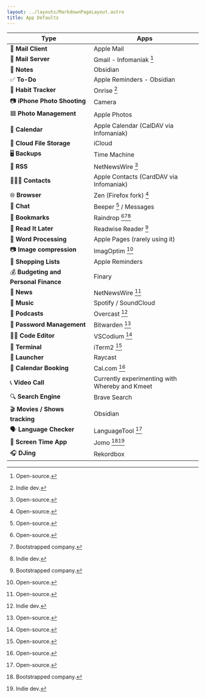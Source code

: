 ```yaml
---
layout: ../layouts/MarkdownPageLayout.astro
title: App Defaults
---
```


| **Type**                              | **Apps**                                       |
| ------------------------------------- | ---------------------------------------------- |
| 📨 **Mail Client**                    | Apple Mail                                     |
| 📮 **Mail Server**                    | Gmail - Infomaniak [^1]                        |
| 📝 **Notes**                          | Obsidian                                       |
| ✅ **To-Do**                          | Apple Reminders - Obsidian                     |
| 🎯 **Habit Tracker**                  | Onrise [^3]                                    |
| 📷 **iPhone Photo Shooting**          | Camera                                         |
| 🟦 **Photo Management**               | Apple Photos                                   |
| 📆 **Calendar**                       | Apple Calendar (CalDAV via Infomaniak)         |
| 📁 **Cloud File Storage**             | iCloud                                         |
| 🖥️ **Backups**                        | Time Machine                                   |
| 📖 **RSS**                            | NetNewsWire [^1]                               |
| 🙍🏻‍♂️ **Contacts**                       | Apple Contacts (CardDAV via Infomaniak)        |
| 🌐 **Browser**                        | Zen (Firefox fork) [^1]                        |
| 💬 **Chat**                           | Beeper [^1] / Messages                         |
| 🔖 **Bookmarks**                      | Raindrop [^1][^2][^3]                          |
| 📑 **Read It Later**                  | Readwise Reader [^2]                           |
| 📜 **Word Processing**                | Apple Pages (rarely using it)                  |
| 📷 **Image compression**              | ImagOptim [^1]                                 |
| 🛒 **Shopping Lists**                 | Apple Reminders                                |
| 💰 **Budgeting and Personal Finance** | Finary                                         |
| 📰 **News**                           | NetNewsWire [^1]                               |
| 🎵 **Music**                          | Spotify / SoundCloud                           |
| 🎤 **Podcasts**                       | Overcast [^3]                                  |
| 🔐 **Password Management**            | Bitwarden [^1]                                 |
| 👨‍💻 **Code Editor**                    | VSCodium [^1]                                  |
| 💾 **Terminal**                       | iTerm2 [^1]                                    |
| 🚀 **Launcher**                       | Raycast                                        |
| 📆 **Calendar Booking**               | Cal.com [^1]                                   |
| 📞 **Video Call**                     | Currently experimenting with Whereby and Kmeet |
| 🔍 **Search Engine**                  | Brave Search                                   |
| 🎬 **Movies / Shows tracking**        | Obsidian                                       |
| 🗣️ **Language Checker**               | LanguageTool [^1]                              |
| 📵 **Screen Time App**                | Jomo [^2][^3]                                  |
| 🎧 **DJing**                          | Rekordbox                                      |

[^1]: Open-source.

[^2]: Bootstrapped company.

[^3]: Indie dev.
